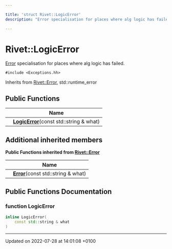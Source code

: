 ```yaml
---

title: 'struct Rivet::LogicError'
description: "Error specialisation for places where alg logic has failed. "

---
```


# Rivet::LogicError



<a href="http://example.org/classes/structrivet_1_1error/">Error</a> specialisation for places where alg logic has failed. 


`#include <Exceptions.hh>`

Inherits from [Rivet::Error](http://example.org/classes/structrivet_1_1error/), std::runtime_error

## Public Functions

|                | Name           |
| -------------- | -------------- |
| | **[LogicError](http://example.org/classes/structrivet_1_1logicerror/#function-logicerror)**(const std::string & what) |

## Additional inherited members

**Public Functions inherited from [Rivet::Error](http://example.org/classes/structrivet_1_1error/)**

|                | Name           |
| -------------- | -------------- |
| | **[Error](http://example.org/classes/structrivet_1_1error/#function-error)**(const std::string & what) |


## Public Functions Documentation

### function LogicError

```cpp
inline LogicError(
    const std::string & what
)
```


-------------------------------

Updated on 2022-07-28 at 14:01:08 +0100
